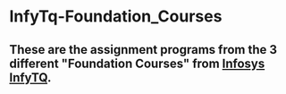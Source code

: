 # InfyTq-Foundation_Courses

## These are the assignment programs from the 3 different "Foundation Courses" from [Infosys InfyTQ](https://infytq.infosys.com).
